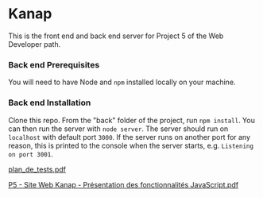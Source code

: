 # Kanap #

This is the front end and back end server for Project 5 of the Web Developer path.

### Back end Prerequisites ###

You will need to have Node and `npm` installed locally on your machine.

### Back end Installation ###

Clone this repo. From the "back" folder of the project, run `npm install`. You 
can then run the server with `node server`. 
The server should run on `localhost` with default port `3000`. If the
server runs on another port for any reason, this is printed to the
console when the server starts, e.g. `Listening on port 3001`.

[plan_de_tests.pdf](https://github.com/greenboy59/P5-Dev-Web-Kanap/files/8714065/plan_de_tests.pdf)

[P5 - Site Web Kanap - Présentation des fonctionnalités JavaScript.pdf](https://github.com/greenboy59/P5-Dev-Web-Kanap/files/8714069/P5.-.Site.Web.Kanap.-.Presentation.des.fonctionnalites.JavaScript.pdf)
